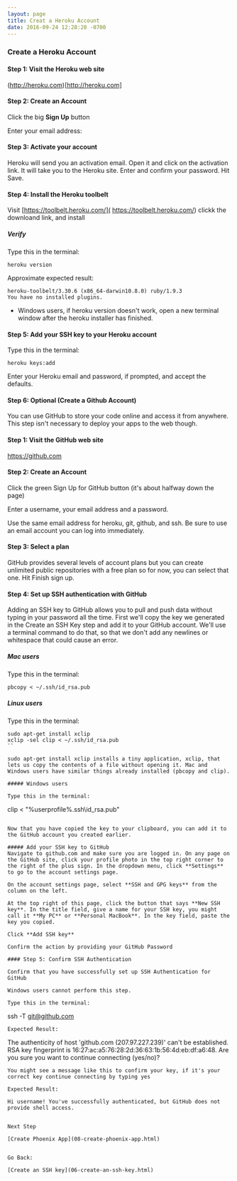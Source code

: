 ```yaml
---
layout: page
title: Creat a Heroku Account
date: 2016-09-24 12:28:28 -0700
---
```


### Create a Heroku Account

#### Step 1: Visit the Heroku web site

(http://heroku.com)[http://heroku.com]

#### Step 2: Create an Account

Click the big **Sign Up** button

Enter your email address:

#### Step 3: Activate your account

Heroku will send you an activation email. Open it and click on the activation link. It will take you to the Heroku site. Enter and confirm your password. Hit Save.

#### Step 4: Install the Heroku toolbelt

Visit [https://toolbelt.heroku.com/]( https://toolbelt.heroku.com/) clickk the downloand link, and install

##### Verify

Type this in the terminal:

```
heroku version
```

Approximate expected result:

```
heroku-toolbelt/3.30.6 (x86_64-darwin10.8.0) ruby/1.9.3
You have no installed plugins.
```

* Windows users, if heroku version doesn't work, open a new terminal window after the heroku installer has finished.

#### Step 5: Add your SSH key to your Heroku account

Type this in the terminal:

```
heroku keys:add
```

Enter your Heroku email and password, if prompted, and accept the defaults.

#### Step 6: Optional (Create a Github Account)

You can use GitHub to store your code online and access it from anywhere. This step isn't necessary to deploy your apps to the web though.

#### Step 1: Visit the GitHub web site

https://github.com

#### Step 2: Create an Account

Click the green Sign Up for GitHub button (it's about halfway down the page)

Enter a username, your email address and a password.


Use the same email address for heroku, git, github, and ssh. Be sure to use an email account you can log into immediately.

#### Step 3: Select a plan
GitHub provides several levels of account plans but you can create unlimited public repositories with a free plan so for now, you can select that one. Hit Finish sign up.

#### Step 4: Set up SSH authentication with GitHub

Adding an SSH key to GitHub allows you to pull and push data without typing in your password all the time. First we'll copy the key we generated in the Create an SSH Key step and add it to your GitHub account. We'll use a terminal command to do that, so that we don't add any newlines or whitespace that could cause an error.

##### Mac users

Type this in the terminal:

```
pbcopy < ~/.ssh/id_rsa.pub

```

##### Linux users

Type this in the terminal:

```
sudo apt-get install xclip
xclip -sel clip < ~/.ssh/id_rsa.pub
``

sudo apt-get install xclip installs a tiny application, xclip, that lets us copy the contents of a file without opening it. Mac and Windows users have similar things already installed (pbcopy and clip).

##### Windows users

Type this in the terminal:

```
clip < "%userprofile%\.ssh\id_rsa.pub"
```

Now that you have copied the key to your clipboard, you can add it to the GitHub account you created earlier.

##### Add your SSH key to GitHub
Navigate to github.com and make sure you are logged in. On any page on the GitHub site, click your profile photo in the top right corner to the right of the plus sign. In the dropdown menu, click **Settings** to go to the account settings page.

On the account settings page, select **SSH and GPG keys** from the column on the left.

At the top right of this page, click the button that says **New SSH key**. In the title field, give a name for your SSH key, you might call it **My PC** or **Personal MacBook**. In the key field, paste the key you copied.

Click **Add SSH key**

Confirm the action by providing your GitHub Password

#### Step 5: Confirm SSH Authentication

Confirm that you have successfully set up SSH Authentication for GitHub

Windows users cannot perform this step.

Type this in the terminal:

```
ssh -T git@github.com
```
Expected Result:

```
The authenticity of host 'github.com (207.97.227.239)' can't be established.
RSA key fingerprint is 16:27:ac:a5:76:28:2d:36:63:1b:56:4d:eb:df:a6:48.
Are you sure you want to continue connecting (yes/no)?
```
You might see a message like this to confirm your key, if it's your correct key continue connecting by typing yes

Expected Result:

Hi username! You've successfully authenticated, but GitHub does not
provide shell access.


Next Step

[Create Phoenix App](08-create-phoenix-app.html)


Go Back:

[Create an SSH key](06-create-an-ssh-key.html)

